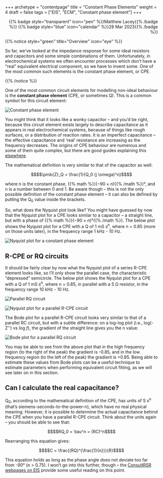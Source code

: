 +++
archetype = "contentpage"
title = "Constant Phase Elements"
weight = 4
draft = false
tags = ["EIS", "ECM", "Constant phase element"]
+++

<div style="text-align: right">
{{% badge style="transparent" icon="pen" %}}Matthew Lacey{{% /badge %}}
{{% badge style="blue" icon="calendar" %}}28 Mar 2023{{% /badge %}}
</div>

{{% notice style="green" title="Overview" icon="eye" %}}

So far, we’ve looked at the impedance response for some ideal resistors and capacitors and some simple combinations of them. Unfortunately, in electrochemical systems we often encounter processes which don’t have a “real” equivalent electrical component, so we have to invent some. One of the most common such elements is the constant phase element, or CPE.

{{% /notice %}}

One of the most common circuit elements for modelling non-ideal behaviour is the **constant phase element** (CPE, or sometimes Q). This is a common symbol for this circuit element:

![Constant phase element](/images/experimental-electrochemistry/eis/ec-q.svg?height=40px)

You might think that it looks like a wonky capacitor – and you’d be right, because this circuit element exists largely to describe capacitance as it appears in real electrochemical systems, because of things like rough surfaces, or a distribution of reaction rates. It is an imperfect capacitance – the effective capacitance and ‘real’ resistance are increasing as the frequency decreases. The origins of CPE behaviour are numerous and some of them quite complex, but there are good guides explaining this [elsewhere](http://consultrsr.net/resources/eis/cpe2.htm).

The mathematical definition is very similar to that of the capacitor as well:

```math
$$\pmb{Z}_Q = \frac{1}{Q_0 (j \omega)^n}$$
```

where n is the constant phase, {{% math %}}$(-90 \times n)${{% /math %}}°, and n is a number between 0 and 1. Be aware though – this is not the only possible definition of the constant phase element – it can also be defined by putting the Q<sub>0</sub> value inside the brackets.

So, what does the Nyquist plot look like? You might have guessed by now that the Nyquist plot for a CPE looks similar to a capacitor – a straight line, but with a phase of {{% math %}}$(-90 \times n)$°{{% /math %}}. The below plot shows the Nyquist plot for a CPE with a Q of 1 mS s<sup>n</sup>, where n = 0.85 (more on those units later), in the frequency range 1 kHz - 10 Hz.

![Nyquist plot for a constant phase element](/images/experimental-electrochemistry/eis/nyquist-q.png?width=300px "Nyquist plot for a constant phase element")

## R-CPE or RQ circuits

It should be fairly clear by now what the Nyquist plot of a series R-CPE element looks like, so I’ll only show the parallel case, the characteristic “depressed” semicircle. The below plot shows the Nyquist plot for a CPE with a Q of 1 mS s<sup>n</sup>, where n = 0.85, in parallel with a 5 Ω resistor, in the frequency range 10 kHz - 10 Hz.

![Parallel RQ circuit](/images/experimental-electrochemistry/eis/ec-prq.svg?height=100px)

![Nyquist plot for a parallel R-CPE circuit](/images/experimental-electrochemistry/eis/nyquist-prq.png?width=450px "Nyquist plot for a parallel R-CPE circuit")

The Bode plot for a parallel R-CPE circuit looks very similar to that of a parallel RC circuit, but with a subtle difference: on a log-log plot (i.e., log(-Z'') vs log _f_), the gradient of the straight line gives you the n value:

![Bode plot for a parallel RQ circuit](/images/experimental-electrochemistry/eis/bode-prq.png?width=450px "Bode plot for a parallel RQ circuit")

You may be able to see from the above plot that in the high frequency region (to the right of the peak) the gradient is -0.85, and in the low frequency region (to the left of the peak) the gradient is +0.85. Being able to estimate these values from Bode plots can be a useful technique to estimate parameters when performing equivalent circuit fitting, as we will see later on in this section.

## Can I calculate the real capacitance?

Q<sub>0</sub>, according to the mathematical definition of the CPE, has units of S s<sup>n</sup> (that’s siemens-seconds-to-the-power-n), which have no real physical meaning. However, it is possible to determine the actual capacitance behind the CPE when you have a parallel R-CPE circuit. Think about the units again – you should be able to see that:

```math
$$RQ_0 = \tau^n = (RC)^n$$
```

Rearranging this equation gives:

```math
$$C = \frac{(RQ)^{\frac{1}{n}}}{R}$$
```

This equation holds as long as the phase angle does not deviate too far from -90° (n > 0.75). I won’t go into this further, though – the [ConsultRSR webpages on EIS](http://consultrsr.net/resources/eis/cpecalc.htm) provide some useful reading on this point.